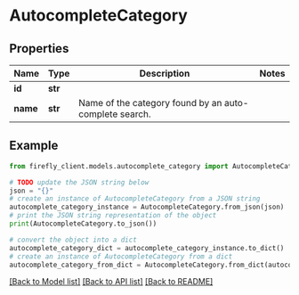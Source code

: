 # AutocompleteCategory


## Properties

Name | Type | Description | Notes
------------ | ------------- | ------------- | -------------
**id** | **str** |  | 
**name** | **str** | Name of the category found by an auto-complete search. | 

## Example

```python
from firefly_client.models.autocomplete_category import AutocompleteCategory

# TODO update the JSON string below
json = "{}"
# create an instance of AutocompleteCategory from a JSON string
autocomplete_category_instance = AutocompleteCategory.from_json(json)
# print the JSON string representation of the object
print(AutocompleteCategory.to_json())

# convert the object into a dict
autocomplete_category_dict = autocomplete_category_instance.to_dict()
# create an instance of AutocompleteCategory from a dict
autocomplete_category_from_dict = AutocompleteCategory.from_dict(autocomplete_category_dict)
```
[[Back to Model list]](../README.md#documentation-for-models) [[Back to API list]](../README.md#documentation-for-api-endpoints) [[Back to README]](../README.md)


